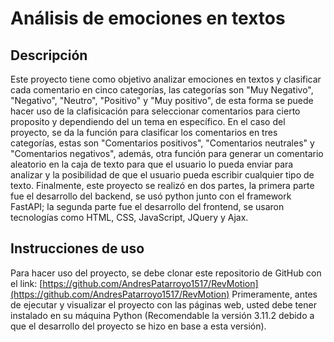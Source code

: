 # Análisis de emociones en textos
## Descripción
Este proyecto tiene como objetivo analizar emociones en textos y clasificar cada comentario en cinco categorías, las categorías son "Muy Negativo", "Negativo", "Neutro", "Positivo" y "Muy positivo", de esta forma se puede hacer uso de la clafisicación para seleccionar comentarios para cierto proposito y dependiendo del un tema en específico. En el caso del proyecto, se da la función para clasificar los comentarios en tres categorías, estas son "Comentarios positivos", "Comentarios neutrales" y "Comentarios negativos", además, otra función para generar un comentario aleatorio en la caja de texto para que el usuario lo pueda enviar para analizar y la posibilidad de que el usuario pueda escribir cualquier tipo de texto. Finalmente, este proyecto se realizó en dos partes, la primera parte fue el desarrollo del backend, se usó python junto con el framework FastAPI; la segunda parte fue el desarrollo del frontend, se usaron tecnologías como HTML, CSS, JavaScript, JQuery y Ajax.  
## Instrucciones de uso
Para hacer uso del proyecto, se debe clonar este repositorio de GitHub con el link: [https://github.com/AndresPatarroyo1517/RevMotion](https://github.com/AndresPatarroyo1517/RevMotion)
Primeramente, antes de ejecutar y visualizar el proyecto con las páginas web, usted debe tener instalado en su máquina Python (Recomendable la versión 3.11.2 debido a que el desarrollo del proyecto se hizo en base a esta versión).
